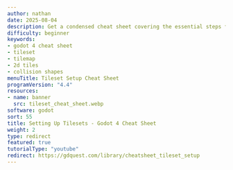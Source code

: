 ```yaml
---
author: nathan
date: 2025-08-04
description: Get a condensed cheat sheet covering the essential steps for creating tilesets, adding tile sources, configuring physics layers, and setting up collision shapes in Godot 4. Perfect to bookmark and refer to while working on your 2D games in Godot 4.
difficulty: beginner
keywords:
- godot 4 cheat sheet
- tileset
- tilemap
- 2d tiles
- collision shapes
menuTitle: Tileset Setup Cheat Sheet
programVersion: "4.4"
resources:
- name: banner
  src: tileset_cheat_sheet.webp
software: godot
sort: 55
title: Setting Up Tilesets - Godot 4 Cheat Sheet
weight: 2
type: redirect
featured: true
tutorialType: "youtube"
redirect: https://gdquest.com/library/cheatsheet_tileset_setup
---
```

